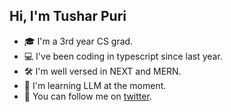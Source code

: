 ## Hi, I'm Tushar Puri
* 🎓 I'm a 3rd year CS grad.
* 💻 I've been coding in typescript since last year.
* 🛠️ I'm well versed in NEXT and MERN.
* 🤖 I'm learning LLM at the moment.
* 👾 You can follow me on [twitter](https://twitter.com/TusharP78096727).

